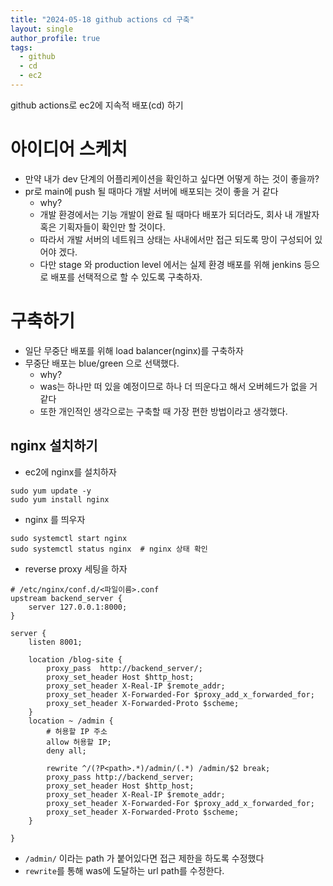 ```yaml
---
title: "2024-05-18 github actions cd 구축"
layout: single
author_profile: true
tags:
  - github
  - cd
  - ec2
---
```


github actions로 ec2에 지속적 배포(cd) 하기

# 아이디어 스케치

- 만약 내가 dev 단계의 어플리케이션을 확인하고 싶다면 어떻게 하는 것이 좋을까?
- pr로 main에 push 될 때마다 개발 서버에 배포되는 것이 좋을 거 같다
  - why?
  - 개발 환경에서는 기능 개발이 완료 될 때마다 배포가 되더라도, 회사 내 개발자 혹은 기획자들이 확인만 할 것이다.
  - 따라서 개발 서버의 네트워크 상태는 사내에서만 접근 되도록 망이 구성되어 있어야 겠다.
  - 다만 stage 와 production level 에서는 실제 환경 배포를 위해 jenkins 등으로 배포를 선택적으로 할 수 있도록 구축하자.

# 구축하기

- 일단 무중단 배포를 위해 load balancer(nginx)를 구축하자
- 무중단 배포는 blue/green 으로 선택했다.
  - why?
  - was는 하나만 떠 있을 예정이므로 하나 더 띄운다고 해서 오버헤드가 없을 거 같다
  - 또한 개인적인 생각으로는 구축할 때 가장 편한 방법이라고 생각했다.

## nginx 설치하기

- ec2에 nginx를 설치하자

```shell
sudo yum update -y
sudo yum install nginx
```

- nginx 를 띄우자

```shell
sudo systemctl start nginx 
sudo systemctl status nginx  # nginx 상태 확인
```

- reverse proxy 세팅을 하자

```shell
# /etc/nginx/conf.d/<파일이름>.conf
upstream backend_server {
    server 127.0.0.1:8000;
}

server {
    listen 8001;

    location /blog-site {
        proxy_pass  http://backend_server/;
        proxy_set_header Host $http_host;
        proxy_set_header X-Real-IP $remote_addr;
        proxy_set_header X-Forwarded-For $proxy_add_x_forwarded_for;
        proxy_set_header X-Forwarded-Proto $scheme;
    }
    location ~ /admin {
        # 허용할 IP 주소
        allow 허용할 IP;
        deny all;

        rewrite ^/(?P<path>.*)/admin/(.*) /admin/$2 break;
        proxy_pass http://backend_server;
        proxy_set_header Host $http_host;
        proxy_set_header X-Real-IP $remote_addr;
        proxy_set_header X-Forwarded-For $proxy_add_x_forwarded_for;
        proxy_set_header X-Forwarded-Proto $scheme;
    }

}
```

- `/admin/` 이라는 path 가 붙어있다면 접근 제한을 하도록 수정했다
- `rewrite`를 통해 was에 도달하는 url path를 수정한다.